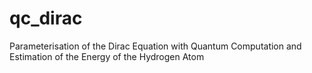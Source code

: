 # qc_dirac
Parameterisation of the Dirac Equation with Quantum Computation and Estimation of the Energy of the Hydrogen Atom
